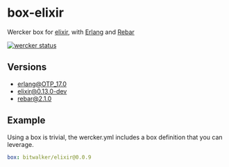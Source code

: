 box-elixir
==========

Wercker box for [elixir](https://github.com/elixir-lang), with [Erlang](www.erlang.org) and [Rebar](https://github.com/rebar/rebar)

[![wercker status](https://app.wercker.com/status/49674a49850b45ace65dfcc4b1e43664/m "wercker status")](https://app.wercker.com/project/bykey/49674a49850b45ace65dfcc4b1e43664)

## Versions

* erlang@OTP_17.0
* elixir@0.13.0-dev
* rebar@2.1.0

## Example

Using a box is trivial, the wercker.yml includes a box definition that you can leverage.

```yaml
box: bitwalker/elixir@0.0.9
```

